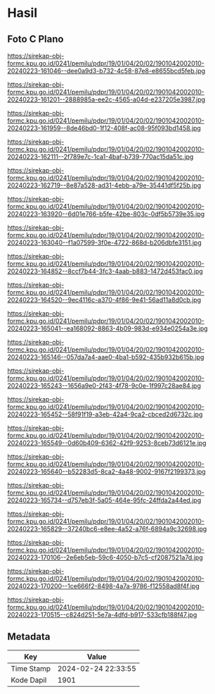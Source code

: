 # Hasil

## Foto C Plano

https://sirekap-obj-formc.kpu.go.id/0241/pemilu/pdpr/19/01/04/20/02/1901042002010-20240223-161046--dee0a9d3-b732-4c58-87e8-e8655bcd5feb.jpg

https://sirekap-obj-formc.kpu.go.id/0241/pemilu/pdpr/19/01/04/20/02/1901042002010-20240223-161201--2888985a-ee2c-4565-a04d-e237205e3987.jpg

https://sirekap-obj-formc.kpu.go.id/0241/pemilu/pdpr/19/01/04/20/02/1901042002010-20240223-161959--8de46bd0-1f12-408f-ac08-95f093bd1458.jpg

https://sirekap-obj-formc.kpu.go.id/0241/pemilu/pdpr/19/01/04/20/02/1901042002010-20240223-162111--2f789e7c-1ca1-4baf-b739-770ac15da51c.jpg

https://sirekap-obj-formc.kpu.go.id/0241/pemilu/pdpr/19/01/04/20/02/1901042002010-20240223-162719--8e87a528-ad31-4ebb-a79e-35441df5f25b.jpg

https://sirekap-obj-formc.kpu.go.id/0241/pemilu/pdpr/19/01/04/20/02/1901042002010-20240223-163920--6d01e766-b5fe-42be-803c-0df5b5739e35.jpg

https://sirekap-obj-formc.kpu.go.id/0241/pemilu/pdpr/19/01/04/20/02/1901042002010-20240223-163040--f1a07599-3f0e-4722-868d-b206dbfe3151.jpg

https://sirekap-obj-formc.kpu.go.id/0241/pemilu/pdpr/19/01/04/20/02/1901042002010-20240223-164852--8ccf7b44-3fc3-4aab-b883-1472d453fac0.jpg

https://sirekap-obj-formc.kpu.go.id/0241/pemilu/pdpr/19/01/04/20/02/1901042002010-20240223-164520--9ec4116c-a370-4f86-9e41-56ad11a8d0cb.jpg

https://sirekap-obj-formc.kpu.go.id/0241/pemilu/pdpr/19/01/04/20/02/1901042002010-20240223-165041--ea168092-8863-4b09-983d-e934e0254a3e.jpg

https://sirekap-obj-formc.kpu.go.id/0241/pemilu/pdpr/19/01/04/20/02/1901042002010-20240223-165146--057da7a4-aae0-4ba1-b592-435b932b615b.jpg

https://sirekap-obj-formc.kpu.go.id/0241/pemilu/pdpr/19/01/04/20/02/1901042002010-20240223-165243--1656a9e0-2f43-4f78-9c0e-1f997c28ae84.jpg

https://sirekap-obj-formc.kpu.go.id/0241/pemilu/pdpr/19/01/04/20/02/1901042002010-20240223-165452--58f91f19-a3eb-42a4-9ca2-cbced2d6732c.jpg

https://sirekap-obj-formc.kpu.go.id/0241/pemilu/pdpr/19/01/04/20/02/1901042002010-20240223-165549--0d60b409-6362-42f9-9253-8ceb73d6121e.jpg

https://sirekap-obj-formc.kpu.go.id/0241/pemilu/pdpr/19/01/04/20/02/1901042002010-20240223-165640--b52283d5-8ca2-4a48-9002-9167f2199373.jpg

https://sirekap-obj-formc.kpu.go.id/0241/pemilu/pdpr/19/01/04/20/02/1901042002010-20240223-165734--d757eb3f-5a05-464e-95fc-24ffda2a44ed.jpg

https://sirekap-obj-formc.kpu.go.id/0241/pemilu/pdpr/19/01/04/20/02/1901042002010-20240223-165829--37240bc6-e8ee-4a52-a76f-6894a9c32698.jpg

https://sirekap-obj-formc.kpu.go.id/0241/pemilu/pdpr/19/01/04/20/02/1901042002010-20240223-170106--2e6eb5eb-59c6-4050-b7c5-cf2087521a7d.jpg

https://sirekap-obj-formc.kpu.go.id/0241/pemilu/pdpr/19/01/04/20/02/1901042002010-20240223-170200--1ce666f2-8498-4a7a-9786-f12558ad8f4f.jpg

https://sirekap-obj-formc.kpu.go.id/0241/pemilu/pdpr/19/01/04/20/02/1901042002010-20240223-170515--c824d251-5e7a-4dfd-b917-533cfb188f47.jpg


## Metadata

| Key        | Value               |
| ---------- | ------------------- |
| Time Stamp | 2024-02-24 22:33:55 |
| Kode Dapil | 1901                |



